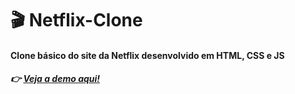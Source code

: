 # :clapper: Netflix-Clone
#### Clone básico do site da Netflix desenvolvido em HTML, CSS e JS
##### :point_right: [Veja a demo aqui!](https://lmarts.github.io/Clone-Netflix/)
